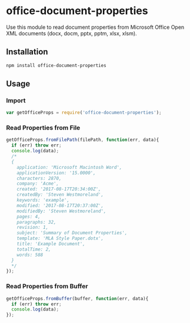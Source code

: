 # office-document-properties

Use this module to read document properties from Microsoft Office Open XML documents (docx, docm, pptx, pptm, xlsx, xlsm).

## Installation

```sh
npm install office-document-properties
```

## Usage

### Import

```js
var getOfficeProps = require('office-document-properties');
```

### Read Properties from File

```js
getOfficeProps.fromFilePath(filePath, function(err, data){
  if (err) throw err;
  console.log(data);
  /*
  {
    application: 'Microsoft Macintosh Word',
    applicationVersion: '15.0000',
    characters: 2870,
    company: 'Acme',
    created: '2017-08-17T20:34:00Z',
    createdBy: 'Steven Westmoreland',
    keywords: 'example',
    modified: '2017-08-17T20:37:00Z',
    modifiedBy: 'Steven Westmoreland',
    pages: 4,
    paragraphs: 32,
    revision: 1,
    subject: 'Summary of Document Properties',
    template: 'MLA Style Paper.dotx',
    title: 'Example Document',
    totalTime: 2,
    words: 588
  }
  */
});
```

### Read Properties from Buffer

```js
getOfficeProps.fromBuffer(buffer, function(err, data){
  if (err) throw err;
  console.log(data);
});
```
